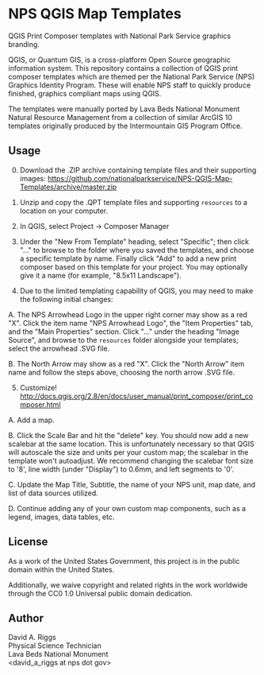 # NPS QGIS Map Templates

QGIS Print Composer templates with National Park Service graphics branding.

QGIS, or Quantum GIS, is a cross-platform Open Source geographic information system. This repository contains a collection of QGIS print composer templates which are themed per the National Park Service (NPS) Graphics Identity Program. These will enable NPS staff to quickly produce finished, graphics compliant maps using QGIS.

The templates were manually ported by Lava Beds National Monument Natural Resource Management from a collection of similar ArcGIS 10 templates originally produced by the Intermountain GIS Program Office.


## Usage

0. Download the .ZIP archive containing template files and their supporting images: https://github.com/nationalparkservice/NPS-QGIS-Map-Templates/archive/master.zip

1. Unzip and copy the .QPT template files and supporting `resources` to a location on your computer.

2. In QGIS, select Project -> Composer Manager

3. Under the "New From Template" heading, select "Specific"; then click "..." to browse to the folder where you saved the templates, and choose a specific template by name. Finally click "Add" to add a new print composer based on this template for your project. You may optionally give it a name (for example, "8.5x11 Landscape").

4. Due to the limited templating capability of QGIS, you may need to make the following initial changes:

  A. The NPS Arrowhead Logo in the upper right corner may show as a red "X". Click the item name "NPS Arrowhead Logo", the "Item Properties" tab, and the "Main Properties" section. Click "..." under the heading "Image Source", and browse to the `resources` folder alongside your templates; select the arrowhead .SVG file.

  B. The North Arrow may show as a red "X". Click the "North Arrow" item name and follow the steps above, choosing the north arrow .SVG file.

5. Customize! http://docs.qgis.org/2.8/en/docs/user_manual/print_composer/print_composer.html

  A. Add a map.

  B. Click the Scale Bar and hit the "delete" key. You should now add a new scalebar at the same location. This is unfortunately necessary so that QGIS will autoscale the size and units per your custom map; the scalebar in the template won't autoadjust. We recommend changing the scalebar font size to '8', line width (under "Display") to 0.6mm, and left segments to '0'.

  C. Update the Map Title, Subtitle, the name of your NPS unit, map date, and list of data sources utilized.

  D. Continue adding any of your own custom map components, such as a legend, images, data tables, etc.


## License

As a work of the United States Government, this project is in the public domain within the United States.

Additionally, we waive copyright and related rights in the work worldwide through the CC0 1.0 Universal public domain dedication.


## Author

David A. Riggs  
Physical Science Technician  
Lava Beds National Monument  
<david_a_riggs at nps dot gov>
